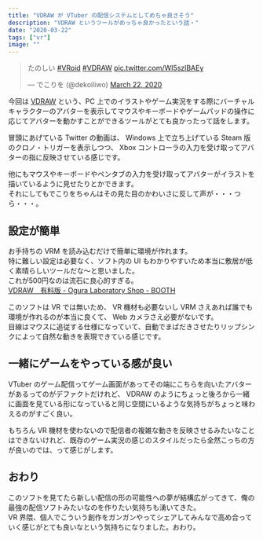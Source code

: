 ```yaml
---
title: "VDRAW が VTuber の配信システムとしてめちゃ良さそう"
description: "VDRAW というツールがめっちゃ良かったという話・"
date: "2020-03-22"
tags: ["vr"]
image: ""
---
```


<blockquote class="twitter-tweet"><p lang="ja" dir="ltr">たのしい <a href="https://twitter.com/hashtag/VRoid?src=hash&amp;ref_src=twsrc%5Etfw">#VRoid</a> <a href="https://twitter.com/hashtag/VDRAW?src=hash&amp;ref_src=twsrc%5Etfw">#VDRAW</a> <a href="https://t.co/WI5szlBAEy">pic.twitter.com/WI5szlBAEy</a></p>&mdash; でこりを (@dekoiliwo) <a href="https://twitter.com/dekoiliwo/status/1241650013375041536?ref_src=twsrc%5Etfw">March 22, 2020</a></blockquote> <script async src="https://platform.twitter.com/widgets.js" charset="utf-8"></script>

今回は [VDRAW](https://sites.google.com/view/vdraw/) という、PC 上でのイラストやゲーム実況をする際にバーチャルキャラクターのアバターを表示してマウスやキーボードやゲームパッドの操作に応じてアバターを動かすことができるツールがとても良かったって話をします。

冒頭にあげている Twitter の動画は、 Windows 上で立ち上げている Steam 版のクロノ・トリガーを表示しつつ、 Xbox コントローラの入力を受け取ってアバターの指に反映させている感じです。

他にもマウスやキーボードやペンタブの入力を受け取ってアバターがイラストを描いているように見せたりとかできます。  
それにしてもでこりをちゃんはその見た目のかわいさに反して声が・・・つら・・・。

## 設定が簡単

お手持ちの VRM を読み込むだけで簡単に環境が作れます。  
特に難しい設定は必要なく、ソフト内の UI もわかりやすいため本当に敷居が低く素晴らしいツールだな〜と思いました。  
これが500円なのは流石に良心的すぎる。  
[VDRAW　有料版 - Ogura Laboratory Shop - BOOTH](https://booth.pm/ja/items/940071)

このソフトは VR では無いため、 VR 機材も必要ないし VRM さえあれば誰でも環境が作れるのが本当に良くて、 Web カメラさえ必要がないです。  
目線はマウスに追従する仕様になっていて、自動でまばだきさせたりリップシンクによって自然な動きを表現できている感じです。

## 一緒にゲームをやっている感が良い

VTuber のゲーム配信ってゲーム画面があってその端にこちらを向いたアバターがあるってのがデファクトだけれど、 VDRAW のようにちょっと後ろから一緒に画面を見ている形になっていると同じ空間にいるような気持ちがちょっと味わえるのがすごく良い。

もちろん VR 機材を使わないので配信者の複雑な動きを反映させるみたいなことはできないけれど、既存のゲーム実況の感じのスタイルだったら全然こっちの方が良いのでは、って感じがします。

## おわり

このソフトを見てたら新しい配信の形の可能性への夢が結構広がってきて、俺の最強の配信ソフトみたいなのを作りたい気持ちも湧いてきた。  
VR 界隈、個人でこういう創作をガンガンやってシェアしてみんなで高め合っていく感じがとても良いなという気持ちになりました。おわり。
